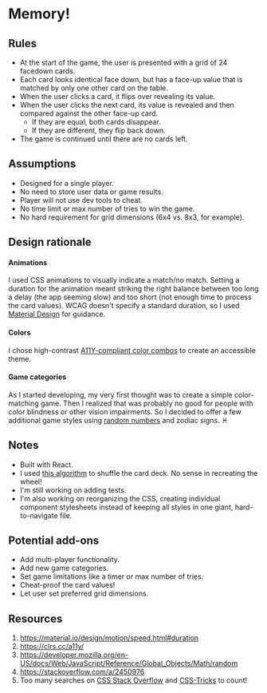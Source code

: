 # Memory!

## Rules 
* At the start of the game, the user is presented with a grid of 24 facedown cards. 
* Each card looks identical face down, but has a face-up value that is matched by only one other card on the table. 
* When the user clicks a card, it flips over revealing its value. 
* When the user clicks the next card, its value is revealed and then compared against the other face-up card. 
  * If they are equal, both cards disappear.
  * If they are different, they flip back down. 
* The game is continued until there are no cards left.


## Assumptions
* Designed for a single player.
* No need to store user data or game results.
* Player will not use dev tools to cheat.
* No time limit or max number of tries to win the game.
* No hard requirement for grid dimensions (6x4 vs. 8x3, for example).


## Design rationale
#### Animations
I used CSS animations to visually indicate a match/no match. Setting a duration for the animation meant striking the right balance between too long a delay (the app seeming slow) and too short (not enough time to process the card values). WCAG doesn't specify a standard duration, so I used [Material Design](https://material.io/design/motion/speed.html#duration) for guidance.

#### Colors
I chose high-contrast [A11Y-compliant color combos](https://clrs.cc/a11y/) to create an accessible theme.

#### Game categories
As I started developing, my very first thought was to create a simple color-matching game. Then I realized that was probably no good for people with color blindness or other vision impairments. So I decided to offer a few additional game styles using [random numbers](https://developer.mozilla.org/en-US/docs/Web/JavaScript/Reference/Global_Objects/Math/random) and zodiac signs. ♓️

## Notes
* Built with React.
* I used [this algorithm](https://stackoverflow.com/a/2450976) to shuffle the card deck. No sense in recreating the wheel!
* I'm still working on adding tests.
* I'm also working on reorganizing the CSS, creating individual component stylesheets instead of keeping all styles in one giant, hard-to-navigate file.


## Potential add-ons
* Add multi-player functionality.
* Add new game categories.
* Set game limitations like a timer or max number of tries.
* Cheat-proof the card values!
* Let user set preferred grid dimensions.


## Resources
1. https://material.io/design/motion/speed.html#duration
2. https://clrs.cc/a11y/
3. https://developer.mozilla.org/en-US/docs/Web/JavaScript/Reference/Global_Objects/Math/random
4. https://stackoverflow.com/a/2450976 
5. Too many searches on [CSS Stack Overflow](https://stackoverflow.com/questions/tagged/css) and [CSS-Tricks](https://css-tricks.com/) to count!
